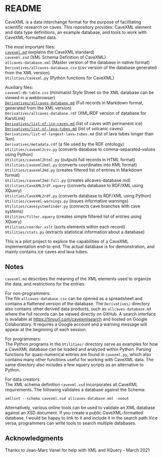 README
======

CaveXML is a data interchange format for the purpose of facilitating scientific research on caves. This repository provides: CaveXML element and data type definitions, an example database, and tools to work with CaveXML-formatted data.  


The most important files:  
   [`cavexml.md`](https://github.com/nschorgh/CaveXML/blob/master/cavexml.md)	  (explains the CaveXML standard)  
   `cavexml.xsd`		  (XML Schema Definition of CaveXML)  
   `allcaves-database.xml`  (Master version of the database in native format)  
   `Derivatives/allcaves-database.csv`  (csv version of the database generated from the XML version)  
   `Utilities/cavexml.py`	  (Python functions for CaveXML)  

Auxiliary files:  
   `cavexml-db-table.css`	  (minimalist Style Sheet so the XML database can be viewed in a webbrowser)  
   [`Derivatives/allcaves-database.md`](https://github.com/nschorgh/CaveXML/blob/master/Derivatives/allcaves-database.md) (Full records in Markdown format, generated from the XML version)  
   `Derivatives/allcaves-database.rdf` (XML/RDF version of database for KarstLink)  
   [`Derivatives/list-of-ice-caves.md`](https://github.com/nschorgh/CaveXML/blob/master/Derivatives/list-of-ice-caves.md)  (list of caves with permanent ice)  
   [`Derivatives/list-of-lava-tubes.md`](https://github.com/nschorgh/CaveXML/blob/master/Derivatives/list-of-lava-tubes.md)  (list of volcanic caves)  
   `Derivatives/list-of-longest-lava-tubes.md`	(list of lava tubes longer than 1km)  
   `Derivatives/metadata.rdf`	  (a file used by the RDF ontology)  
   `Utilities/cavexml2csv.py`     (converts database to comma-separated-values using Python)  
   `Utilities/cavexml2html.py`    (outputs full records in HTML format)  
   `Utilities/cavexml2kml.py`	  (converts coordinates into KML format)  
   `Utilities/cavexml2md.py`      (creates filtered list of entries in Markdown format)  
   `Utilities/cavexml2md-full.py` (creates allcaves-database.md)  
   `Utilities/CaveXML2rdf.xquery` (converts database to RDF/XML using XQuery)  
   `Utilities/CaveXML2rdf.py` 	  (converts database to RDF/XML using Python)  
   `Utilities/cavexml-warnings.py`  (issues informative warnings)  
   `Utilities/cavesystemfinder.py`  (connects cave branches with cave systems)  
   `Utilities/filter.xquery`      (creates simple filtered list of entries using XQuery)  
   `Utilities/reorder.xslt`    	  (sorts elements within each record)  
   `Utilities/stats.py`    	  (extracts statistical information about a database)  
   
This is a pilot project to explore the capabilities of a CaveXML implementation end-to-end. The actual database is for demonstration, and mainly contains ice caves and lava tubes.


## Notes

`cavexml.md` describes the meaning of the XML elements used to organize the data, and restrictions for the entries.  

For non-programmers:  
The file `allcaves-database.csv` can be opened as a spreadsheet and contains a flattened version of the database.
The `Derivatives/` directory also contains other derived data products, such as `allcaves-database.md` where the full records can be viewed directly on GitHub.
A search interface is available at https://tinyurl.com/cavexmlsearch and hosted on Google Colaboratory.
It requires a Google account and a warning message will appear at the beginning of each session.

For programmers:  
The Python programs in the `Utilities/` directory serve as examples for how a CaveXML database can be loaded and analyzed within Python. Parsing functions for quasi-numerical entries are found in `cavexml.py`, which also contains many other functions useful for working with CaveXML data. The same directory also includes a few xquery scripts as an alternative to Python.

For data creators:  
The XML schema definition `cavexml.xsd` incorporates all CaveXML requirements. The following validates a database against the Schema:  

    xmllint --schema cavexml.xsd allcaves-database.xml -noout  

Alternatively, various online tools can be used to validate an XML database against an XSD document.
If you create a public CaveXML-formatted database, I would be happy to link to it and include it in the search path.Vice versa, programmers can write tools to search multiple databases.


## Acknowledgments

Thanks to Jean-Marc Vanel for help with XML and XQuery - March 2021


